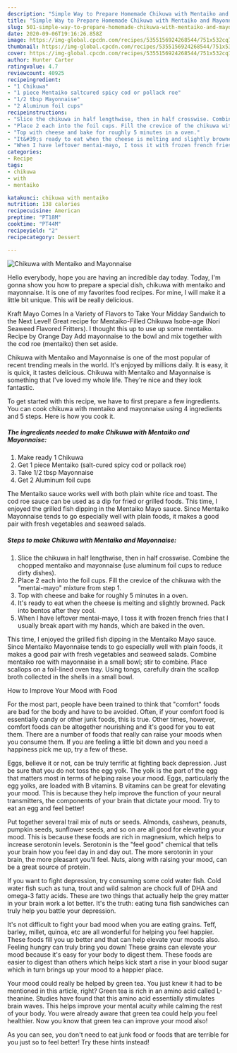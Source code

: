 ```yaml
---
description: "Simple Way to Prepare Homemade Chikuwa with Mentaiko and Mayonnaise"
title: "Simple Way to Prepare Homemade Chikuwa with Mentaiko and Mayonnaise"
slug: 501-simple-way-to-prepare-homemade-chikuwa-with-mentaiko-and-mayonnaise
date: 2020-09-06T19:16:26.858Z
image: https://img-global.cpcdn.com/recipes/5355156924268544/751x532cq70/chikuwa-with-mentaiko-and-mayonnaise-recipe-main-photo.jpg
thumbnail: https://img-global.cpcdn.com/recipes/5355156924268544/751x532cq70/chikuwa-with-mentaiko-and-mayonnaise-recipe-main-photo.jpg
cover: https://img-global.cpcdn.com/recipes/5355156924268544/751x532cq70/chikuwa-with-mentaiko-and-mayonnaise-recipe-main-photo.jpg
author: Hunter Carter
ratingvalue: 4.7
reviewcount: 40925
recipeingredient:
- "1 Chikuwa"
- "1 piece Mentaiko saltcured spicy cod or pollack roe"
- "1/2 tbsp Mayonnaise"
- "2 Aluminum foil cups"
recipeinstructions:
- "Slice the chikuwa in half lengthwise, then in half crosswise. Combine the chopped mentaiko and mayonnaise (use aluminum foil cups to reduce dirty dishes)."
- "Place 2 each into the foil cups. Fill the crevice of the chikuwa with the &#34;mentai-mayo&#34; mixture from step 1."
- "Top with cheese and bake for roughly 5 minutes in a oven."
- "It&#39;s ready to eat when the cheese is melting and slightly browned. Pack into bentos after they cool."
- "When I have leftover mentai-mayo, I toss it with frozen french fries that I usually break apart with my hands, which are baked in the oven."
categories:
- Recipe
tags:
- chikuwa
- with
- mentaiko

katakunci: chikuwa with mentaiko 
nutrition: 138 calories
recipecuisine: American
preptime: "PT18M"
cooktime: "PT44M"
recipeyield: "2"
recipecategory: Dessert

---
```



![Chikuwa with Mentaiko and Mayonnaise](https://img-global.cpcdn.com/recipes/5355156924268544/751x532cq70/chikuwa-with-mentaiko-and-mayonnaise-recipe-main-photo.jpg)

Hello everybody, hope you are having an incredible day today. Today, I'm gonna show you how to prepare a special dish, chikuwa with mentaiko and mayonnaise. It is one of my favorites food recipes. For mine, I will make it a little bit unique. This will be really delicious.

Kraft Mayo Comes In a Variety of Flavors to Take Your Midday Sandwich to the Next Level! Great recipe for Mentaiko-Filled Chikuwa Isobe-age (Nori Seaweed Flavored Fritters). I thought this up to use up some mentaiko. Recipe by Orange Day Add mayonnaise to the bowl and mix together with the cod roe (mentaiko) then set aside.

Chikuwa with Mentaiko and Mayonnaise is one of the most popular of recent trending meals in the world. It's enjoyed by millions daily. It is easy, it is quick, it tastes delicious. Chikuwa with Mentaiko and Mayonnaise is something that I've loved my whole life. They're nice and they look fantastic.


To get started with this recipe, we have to first prepare a few ingredients. You can cook chikuwa with mentaiko and mayonnaise using 4 ingredients and 5 steps. Here is how you cook it.

<!--inarticleads1-->

##### The ingredients needed to make Chikuwa with Mentaiko and Mayonnaise:

1. Make ready 1 Chikuwa
1. Get 1 piece Mentaiko (salt-cured spicy cod or pollack roe)
1. Take 1/2 tbsp Mayonnaise
1. Get 2 Aluminum foil cups


The Mentaiko sauce works well with both plain white rice and toast. The cod roe sauce can be used as a dip for fried or grilled foods. This time, I enjoyed the grilled fish dipping in the Mentaiko Mayo sauce. Since Mentaiko Mayonnaise tends to go especially well with plain foods, it makes a good pair with fresh vegetables and seaweed salads. 

<!--inarticleads2-->

##### Steps to make Chikuwa with Mentaiko and Mayonnaise:

1. Slice the chikuwa in half lengthwise, then in half crosswise. Combine the chopped mentaiko and mayonnaise (use aluminum foil cups to reduce dirty dishes).
1. Place 2 each into the foil cups. Fill the crevice of the chikuwa with the &#34;mentai-mayo&#34; mixture from step 1.
1. Top with cheese and bake for roughly 5 minutes in a oven.
1. It&#39;s ready to eat when the cheese is melting and slightly browned. Pack into bentos after they cool.
1. When I have leftover mentai-mayo, I toss it with frozen french fries that I usually break apart with my hands, which are baked in the oven.


This time, I enjoyed the grilled fish dipping in the Mentaiko Mayo sauce. Since Mentaiko Mayonnaise tends to go especially well with plain foods, it makes a good pair with fresh vegetables and seaweed salads. Combine mentaiko roe with mayonnaise in a small bowl; stir to combine. Place scallops on a foil-lined oven tray. Using tongs, carefully drain the scallop broth collected in the shells in a small bowl. 

How to Improve Your Mood with Food


For the most part, people have been trained to think that "comfort" foods are bad for the body and have to be avoided. Often, if your comfort food is essentially candy or other junk foods, this is true. Other times, however, comfort foods can be altogether nourishing and it's good for you to eat them. There are a number of foods that really can raise your moods when you consume them. If you are feeling a little bit down and you need a happiness pick me up, try a few of these.

Eggs, believe it or not, can be truly terrific at fighting back depression. Just be sure that you do not toss the egg yolk. The yolk is the part of the egg that matters most in terms of helping raise your mood. Eggs, particularly the egg yolks, are loaded with B vitamins. B vitamins can be great for elevating your mood. This is because they help improve the function of your neural transmitters, the components of your brain that dictate your mood. Try to eat an egg and feel better!

Put together several trail mix of nuts or seeds. Almonds, cashews, peanuts, pumpkin seeds, sunflower seeds, and so on are all good for elevating your mood. This is because these foods are rich in magnesium, which helps to increase serotonin levels. Serotonin is the "feel good" chemical that tells your brain how you feel day in and day out. The more serotonin in your brain, the more pleasant you'll feel. Nuts, along with raising your mood, can be a great source of protein.

If you want to fight depression, try consuming some cold water fish. Cold water fish such as tuna, trout and wild salmon are chock full of DHA and omega-3 fatty acids. These are two things that actually help the grey matter in your brain work a lot better. It's the truth: eating tuna fish sandwiches can truly help you battle your depression. 

It's not difficult to fight your bad mood when you are eating grains. Teff, barley, millet, quinoa, etc are all wonderful for helping you feel happier. These foods fill you up better and that can help elevate your moods also. Feeling hungry can truly bring you down! These grains can elevate your mood because it's easy for your body to digest them. These foods are easier to digest than others which helps kick start a rise in your blood sugar which in turn brings up your mood to a happier place.

Your mood could really be helped by green tea. You just knew it had to be mentioned in this article, right? Green tea is rich in an amino acid called L-theanine. Studies have found that this amino acid essentially stimulates brain waves. This helps improve your mental acuity while calming the rest of your body. You were already aware that green tea could help you feel healthier. Now you know that green tea can improve your mood also!

As you can see, you don't need to eat junk food or foods that are terrible for you just so to feel better! Try  these hints  instead!

